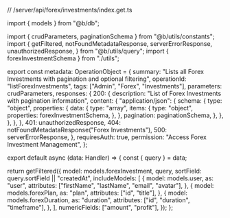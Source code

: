 // /server/api/forex/investments/index.get.ts

import { models } from "@b/db";

import { crudParameters, paginationSchema } from "@b/utils/constants";
import {
  getFiltered,
  notFoundMetadataResponse,
  serverErrorResponse,
  unauthorizedResponse,
} from "@b/utils/query";
import { forexInvestmentSchema } from "./utils";

export const metadata: OperationObject = {
  summary: "Lists all Forex Investments with pagination and optional filtering",
  operationId: "listForexInvestments",
  tags: ["Admin", "Forex", "Investments"],
  parameters: crudParameters,
  responses: {
    200: {
      description: "List of Forex Investments with pagination information",
      content: {
        "application/json": {
          schema: {
            type: "object",
            properties: {
              data: {
                type: "array",
                items: {
                  type: "object",
                  properties: forexInvestmentSchema,
                },
              },
              pagination: paginationSchema,
            },
          },
        },
      },
    },
    401: unauthorizedResponse,
    404: notFoundMetadataResponse("Forex Investments"),
    500: serverErrorResponse,
  },
  requiresAuth: true,
  permission: "Access Forex Investment Management",
};

export default async (data: Handler) => {
  const { query } = data;

  return getFiltered({
    model: models.forexInvestment,
    query,
    sortField: query.sortField || "createdAt",
    includeModels: [
      {
        model: models.user,
        as: "user",
        attributes: ["firstName", "lastName", "email", "avatar"],
      },
      {
        model: models.forexPlan,
        as: "plan",
        attributes: ["id", "title"],
      },
      {
        model: models.forexDuration,
        as: "duration",
        attributes: ["id", "duration", "timeframe"],
      },
    ],
    numericFields: ["amount", "profit"],
  });
};
